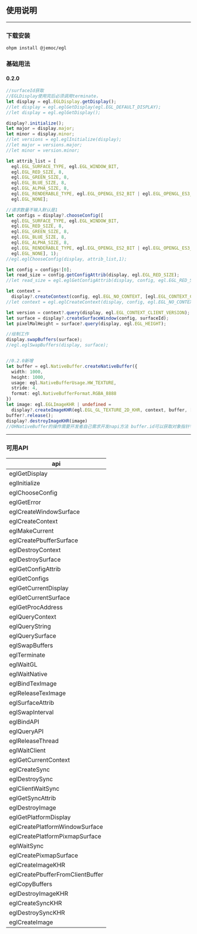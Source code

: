 ## 使用说明

---

### 下载安装

```shell
ohpm install @jemoc/egl
```

### 基础用法

#### 0.2.0

```typescript
//surfaceId获取
//EGLDisplay使用完后必须调用terminate，
let display = egl.EGLDisplay.getDisplay();
//let display = egl.eglGetDisplay(egl.EGL_DEFAULT_DISPLAY);
//let display = egl.eglGetDisplay();

display?.initialize();
let major = display.major;
let minor = display.minor;
//let versions = egl.eglInitialize(display);
//let major = versions.major;
//let minor = version.minor;

let attrib_list = [
  egl.EGL_SURFACE_TYPE, egl.EGL_WINDOW_BIT,
  egl.EGL_RED_SIZE, 8,
  egl.EGL_GREEN_SIZE, 8,
  egl.EGL_BLUE_SIZE, 8,
  egl.EGL_ALPHA_SIZE, 8,
  egl.EGL_RENDERABLE_TYPE, egl.EGL_OPENGL_ES2_BIT | egl.EGL_OPENGL_ES3_BIT_KHR,
  egl.EGL_NONE];

//请求数量不输入默认是1
let configs = display?.chooseConfig([
  egl.EGL_SURFACE_TYPE, egl.EGL_WINDOW_BIT,
  egl.EGL_RED_SIZE, 8,
  egl.EGL_GREEN_SIZE, 8,
  egl.EGL_BLUE_SIZE, 8,
  egl.EGL_ALPHA_SIZE, 8,
  egl.EGL_RENDERABLE_TYPE, egl.EGL_OPENGL_ES2_BIT | egl.EGL_OPENGL_ES3_BIT_KHR,
  egl.EGL_NONE], 1);
//egl.eglChooseConfig(display, attrib_list,1);

let config = configs![0];
let read_size = config.getConfigAttrib(display, egl.EGL_RED_SIZE);
//let read_size = egl.eglGetConfigAttrib(display, config, egl.EGL_RED_SIZE);

let context =
  display?.createContext(config, egl.EGL_NO_CONTEXT, [egl.EGL_CONTEXT_CLIENT_VERSION, 2, egl.EGL_NONE]);
//let context = egl.eglCreateContext(display, config, egl.EGL_NO_CONTEXT, [egl.EGL_CONTEXT_CLIENT_VERSION, 2, egl.EGL_NONE]);

let version = context?.query(display, egl.EGL_CONTEXT_CLIENT_VERSION);
let surface = display?.createSurfaceWindow(config, surfaceId);
let pixelMalHeight = surface?.query(display, egl.EGL_HEIGHT);

//绘制工作
display.swapBuffers(surface);
//egl.eglSwapBuffers(display, surface);


//0.2.0新增 
let buffer = egl.NativeBuffer.createNativeBuffer({
  width: 1000,
  height: 1000,
  usage: egl.NativeBufferUsage.HW_TEXTURE,
  stride: 4,
  format: egl.NativeBufferFormat.RGBA_8888
})
let image: egl.EGLImageKHR | undefined =
  display?.createImageKHR(egl.EGL_GL_TEXTURE_2D_KHR, context, buffer, [egl.EGL_NONE]);
buffer?.release();
display?.destroyImageKHR(image)
//OHNativeBuffer的操作需要开发者自己需求开发napi方法 buffer.id可以获取对象指针字符串，native侧将字符串转成指针
```

---

### 可用API

| api                              | 
|----------------------------------| 
| eglGetDisplay                    |
| eglInitialize                    |
| eglChooseConfig                  |
| eglGetError                      |
| eglCreateWindowSurface           |
| eglCreateContext                 |
| eglMakeCurrent                   |
| eglCreatePbufferSurface          |
| eglDestroyContext                |
| eglDestroySurface                |
| eglGetConfigAttrib               |
| eglGetConfigs                    |
| eglGetCurrentDisplay             |
| eglGetCurrentSurface             |
| eglGetProcAddress                |
| eglQueryContext                  |
| eglQueryString                   |
| eglQuerySurface                  |
| eglSwapBuffers                   |
| eglTerminate                     |
| eglWaitGL                        |
| eglWaitNative                    |
| eglBindTexImage                  |
| eglReleaseTexImage               |
| eglSurfaceAttrib                 |
| eglSwapInterval                  |
| eglBindAPI                       |
| eglQueryAPI                      |
| eglReleaseThread                 |
| eglWaitClient                    |
| eglGetCurrentContext             |
| eglCreateSync                    |
| eglDestroySync                   |
| eglClientWaitSync                |
| eglGetSyncAttrib                 |
| eglDestroyImage                  |
| eglGetPlatformDisplay            |
| eglCreatePlatformWindowSurface   |
| eglCreatePlatformPixmapSurface   |
| eglWaitSync                      |
| eglCreatePixmapSurface           |
| eglCreateImageKHR                |
| eglCreatePbufferFromClientBuffer |
| eglCopyBuffers                   |
| eglDestroyImageKHR               |
| eglCreateSyncKHR                 |
| eglDestroySyncKHR                |
| eglCreateImage                   |

